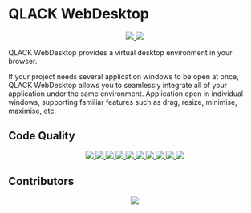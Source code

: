 # QLACK WebDesktop 

<p align="center">
    <a href="https://travis-ci.org/qlack/QLACK-WebDesktop" alt="TravisCI">
        <img src="https://travis-ci.org/qlack/QLACK-WebDesktop.svg?branch=master" />
    </a>
    <a href="https://qlack.com/" alt="Website">
        <img src="https://img.shields.io/website-up-down-green-red/https/qlack.com" />
    </a>
</p>

QLACK WebDesktop provides a virtual desktop environment in your browser. 

If your project needs several application windows to be open at once,
QLACK WebDesktop allows you to seamlessly integrate all of your application under the same environment. 
Application open in individual windows, supporting familiar features such as drag, resize, minimise, maximise, etc.

## Code Quality

<p align="center">
	<a href="https://sonarcloud.io/dashboard?id=qlack_QLACK-WebDesktop">
  		<img src="https://sonarcloud.io/api/project_badges/measure?project=qlack_QLACK-WebDesktop&metric=security_rating" />
	</a>
	<a href="https://sonarcloud.io/dashboard?id=qlack_QLACK-WebDesktop">
  		<img src="https://sonarcloud.io/api/project_badges/measure?project=qlack_QLACK-WebDesktop&metric=reliability_rating" />
	</a>
	<a href="https://sonarcloud.io/dashboard?id=qlack_QLACK-WebDesktopp">
  		<img src="https://sonarcloud.io/api/project_badges/measure?project=qlack_QLACK-WebDesktop&metric=sqale_rating" />
	</a>
	<a href="https://sonarcloud.io/dashboard?id=qlack_QLACK-WebDesktop">
  		<img src="https://sonarcloud.io/api/project_badges/measure?project=qlack_QLACK-WebDesktop&metric=sqale_index" />
	</a>
	<a href="https://sonarcloud.io/dashboard?id=qlack_QLACK-WebDesktop">
  		<img src="https://sonarcloud.io/api/project_badges/measure?project=qlack_QLACK-WebDesktop&metric=ncloc" />
	</a>
	<a href="https://sonarcloud.io/dashboard?id=qlack_QLACK-WebDesktop">
  		<img src="https://sonarcloud.io/api/project_badges/measure?project=qlack_QLACK-WebDesktop&metric=coverage" />
	</a>
	<a href="https://sonarcloud.io/dashboard?id=qlack_QLACK-WebDesktop">
  		<img src="https://sonarcloud.io/api/project_badges/measure?project=qlack_QLACK-WebDesktop&metric=duplicated_lines_density" />
	</a>
	<a href="https://sonarcloud.io/dashboard?id=qlack_QLACK-WebDesktop">
  		<img src="https://sonarcloud.io/api/project_badges/measure?project=qlack_QLACK-WebDesktop&metric=code_smells" />
	</a>
	<a href="https://sonarcloud.io/dashboard?id=qlack_QLACK-WebDesktop">
  		<img src="https://sonarcloud.io/api/project_badges/measure?project=qlack_QLACK-WebDesktop&metric=vulnerabilities" />
	</a>
	<a href="https://sonarcloud.io/dashboard?id=qlack_QLACK-WebDesktop">
  		<img src="https://sonarcloud.io/api/project_badges/measure?project=qlack_QLACK-WebDesktop&metric=bugs" />
	</a>
</p>


## Contributors

<p align="center">
	<a href="https://github.com/qlack/QLACK-WebDesktop/graphs/contributors">
  		<img src="https://contributors-img.firebaseapp.com/image?repo=qlack/qlack-webdesktop" />
	</a>
</p>
